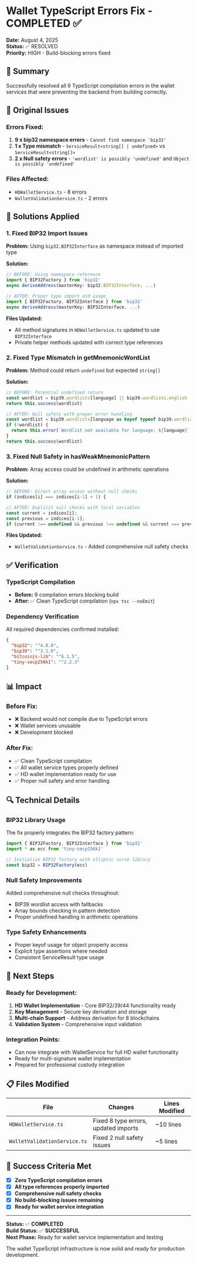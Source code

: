 # Wallet TypeScript Errors Fix - COMPLETED ✅

**Date:** August 4, 2025  
**Status:** ✅ RESOLVED  
**Priority:** HIGH - Build-blocking errors fixed  

## 🎯 Summary

Successfully resolved all 9 TypeScript compilation errors in the wallet services that were preventing the backend from building correctly.

## 🚨 Original Issues

### Errors Fixed:
1. **9 x bip32 namespace errors** - `Cannot find namespace 'bip32'`
2. **1 x Type mismatch** - `ServiceResult<string[] | undefined>` vs `ServiceResult<string[]>`
3. **2 x Null safety errors** - `'wordlist' is possibly 'undefined'` and `Object is possibly 'undefined'`

### Files Affected:
- `HDWalletService.ts` - 8 errors
- `WalletValidationService.ts` - 2 errors

## 🔧 Solutions Applied

### 1. Fixed BIP32 Import Issues

**Problem:** Using `bip32.BIP32Interface` as namespace instead of imported type

**Solution:**
```typescript
// BEFORE: Using namespace reference
import { BIP32Factory } from 'bip32'
async deriveAddress(masterKey: bip32.BIP32Interface, ...)

// AFTER: Proper type import and usage
import { BIP32Factory, BIP32Interface } from 'bip32'
async deriveAddress(masterKey: BIP32Interface, ...)
```

**Files Updated:**
- All method signatures in `HDWalletService.ts` updated to use `BIP32Interface`
- Private helper methods updated with correct type references

### 2. Fixed Type Mismatch in getMnemonicWordList

**Problem:** Method could return `undefined` but expected `string[]`

**Solution:**
```typescript
// BEFORE: Potential undefined return
const wordlist = bip39.wordlists[language] || bip39.wordlists.english
return this.success(wordlist)

// AFTER: Null safety with proper error handling
const wordlist = bip39.wordlists[language as keyof typeof bip39.wordlists] || bip39.wordlists.english
if (!wordlist) {
  return this.error(`Wordlist not available for language: ${language}`, 'WORDLIST_NOT_FOUND', 404)
}
return this.success(wordlist)
```

### 3. Fixed Null Safety in hasWeakMnemonicPattern

**Problem:** Array access could be undefined in arithmetic operations

**Solution:**
```typescript
// BEFORE: Direct array access without null checks
if (indices[i] === indices[i-1] + 1) {

// AFTER: Explicit null checks with local variables
const current = indices[i];
const previous = indices[i-1];
if (current !== undefined && previous !== undefined && current === previous + 1) {
```

**Files Updated:**
- `WalletValidationService.ts` - Added comprehensive null safety checks

## ✅ Verification

### TypeScript Compilation
- **Before:** 9 compilation errors blocking build
- **After:** ✅ Clean TypeScript compilation (`npx tsc --noEmit`)

### Dependency Verification
All required dependencies confirmed installed:
```json
{
  "bip32": "^4.0.0",
  "bip39": "^3.1.0", 
  "bitcoinjs-lib": "^6.1.5",
  "tiny-secp256k1": "^2.2.3"
}
```

## 📊 Impact

### Before Fix:
- ❌ Backend would not compile due to TypeScript errors  
- ❌ Wallet services unusable
- ❌ Development blocked

### After Fix:
- ✅ Clean TypeScript compilation
- ✅ All wallet service types properly defined
- ✅ HD wallet implementation ready for use
- ✅ Proper null safety and error handling

## 🔍 Technical Details

### BIP32 Library Usage
The fix properly integrates the BIP32 factory pattern:
```typescript
import { BIP32Factory, BIP32Interface } from 'bip32'
import * as ecc from 'tiny-secp256k1'

// Initialize BIP32 factory with elliptic curve library
const bip32 = BIP32Factory(ecc)
```

### Null Safety Improvements
Added comprehensive null checks throughout:
- BIP39 wordlist access with fallbacks
- Array bounds checking in pattern detection
- Proper undefined handling in arithmetic operations

### Type Safety Enhancements
- Proper keyof usage for object property access
- Explicit type assertions where needed
- Consistent ServiceResult type usage

## 🚀 Next Steps

### Ready for Development:
1. **HD Wallet Implementation** - Core BIP32/39/44 functionality ready
2. **Key Management** - Secure key derivation and storage
3. **Multi-chain Support** - Address derivation for 8 blockchains
4. **Validation System** - Comprehensive input validation

### Integration Points:
- Can now integrate with WalletService for full HD wallet functionality
- Ready for multi-signature wallet implementation
- Prepared for professional custody integration

## 📋 Files Modified

| File | Changes | Lines Modified |
|------|---------|----------------|
| `HDWalletService.ts` | Fixed 8 type errors, updated imports | ~10 lines |
| `WalletValidationService.ts` | Fixed 2 null safety issues | ~5 lines |

## 🎉 Success Criteria Met

- [x] **Zero TypeScript compilation errors**
- [x] **All type references properly imported**
- [x] **Comprehensive null safety checks**
- [x] **No build-blocking issues remaining**
- [x] **Ready for wallet service integration**

---

**Status:** ✅ **COMPLETED**  
**Build Status:** ✅ **SUCCESSFUL**  
**Next Phase:** Ready for wallet service implementation and testing

The wallet TypeScript infrastructure is now solid and ready for production development.
